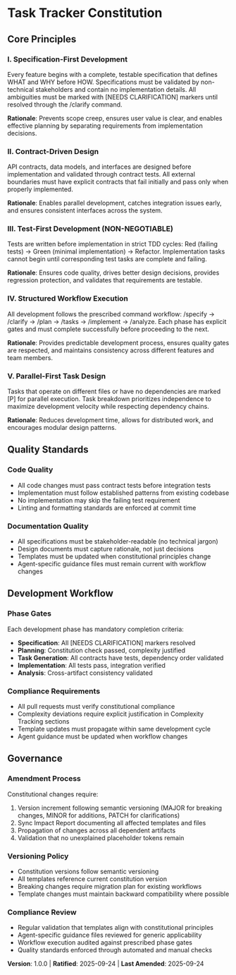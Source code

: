 <!--
Sync Impact Report - Constitution Update
Version change: INITIAL → 1.0.0
List of modified principles: N/A (initial constitution)
Added sections: All sections (initial setup)
Removed sections: N/A
Templates requiring updates:
✅ .specify/templates/plan-template.md - Constitution Check aligned
✅ .specify/templates/spec-template.md - Requirements process aligned
✅ .specify/templates/tasks-template.md - TDD workflow aligned
Follow-up TODOs: None
-->

# Task Tracker Constitution

## Core Principles

### I. Specification-First Development

Every feature begins with a complete, testable specification that defines WHAT and WHY before HOW. Specifications must be validated by non-technical stakeholders and contain no implementation details. All ambiguities must be marked with [NEEDS CLARIFICATION] markers until resolved through the /clarify command.

**Rationale**: Prevents scope creep, ensures user value is clear, and enables effective planning by separating requirements from implementation decisions.

### II. Contract-Driven Design

API contracts, data models, and interfaces are designed before implementation and validated through contract tests. All external boundaries must have explicit contracts that fail initially and pass only when properly implemented.

**Rationale**: Enables parallel development, catches integration issues early, and ensures consistent interfaces across the system.

### III. Test-First Development (NON-NEGOTIABLE)

Tests are written before implementation in strict TDD cycles: Red (failing tests) → Green (minimal implementation) → Refactor. Implementation tasks cannot begin until corresponding test tasks are complete and failing.

**Rationale**: Ensures code quality, drives better design decisions, provides regression protection, and validates that requirements are testable.

### IV. Structured Workflow Execution

All development follows the prescribed command workflow: /specify → /clarify → /plan → /tasks → /implement → /analyze. Each phase has explicit gates and must complete successfully before proceeding to the next.

**Rationale**: Provides predictable development process, ensures quality gates are respected, and maintains consistency across different features and team members.

### V. Parallel-First Task Design

Tasks that operate on different files or have no dependencies are marked [P] for parallel execution. Task breakdown prioritizes independence to maximize development velocity while respecting dependency chains.

**Rationale**: Reduces development time, allows for distributed work, and encourages modular design patterns.

## Quality Standards

### Code Quality

- All code changes must pass contract tests before integration tests
- Implementation must follow established patterns from existing codebase
- No implementation may skip the failing test requirement
- Linting and formatting standards are enforced at commit time

### Documentation Quality

- All specifications must be stakeholder-readable (no technical jargon)
- Design documents must capture rationale, not just decisions
- Templates must be updated when constitutional principles change
- Agent-specific guidance files must remain current with workflow changes

## Development Workflow

### Phase Gates

Each development phase has mandatory completion criteria:

- **Specification**: All [NEEDS CLARIFICATION] markers resolved
- **Planning**: Constitution check passed, complexity justified
- **Task Generation**: All contracts have tests, dependency order validated
- **Implementation**: All tests pass, integration verified
- **Analysis**: Cross-artifact consistency validated

### Compliance Requirements

- All pull requests must verify constitutional compliance
- Complexity deviations require explicit justification in Complexity Tracking sections
- Template updates must propagate within same development cycle
- Agent guidance must be updated when workflow changes

## Governance

### Amendment Process

Constitutional changes require:

1. Version increment following semantic versioning (MAJOR for breaking changes, MINOR for additions, PATCH for clarifications)
2. Sync Impact Report documenting all affected templates and files
3. Propagation of changes across all dependent artifacts
4. Validation that no unexplained placeholder tokens remain

### Versioning Policy

- Constitution versions follow semantic versioning
- All templates reference current constitution version
- Breaking changes require migration plan for existing workflows
- Template changes must maintain backward compatibility where possible

### Compliance Review

- Regular validation that templates align with constitutional principles
- Agent-specific guidance files reviewed for generic applicability
- Workflow execution audited against prescribed phase gates
- Quality standards enforced through automated and manual checks

**Version**: 1.0.0 | **Ratified**: 2025-09-24 | **Last Amended**: 2025-09-24

